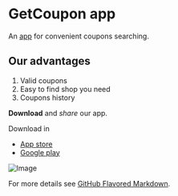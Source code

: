 # GetCoupon app

An [app](https://example.com) for convenient coupons searching.

## Our advantages

1. Valid coupons
2. Easy to find shop you need
3. Coupons history

**Download** and _share_ our app.

Download in
- [App store](https://example.com)
- [Google play](https://example.com)

![Image](https://usrnm242.github.io/getcoupon/promologo.png)

For more details see [GitHub Flavored Markdown](https://guides.github.com/features/mastering-markdown/).
